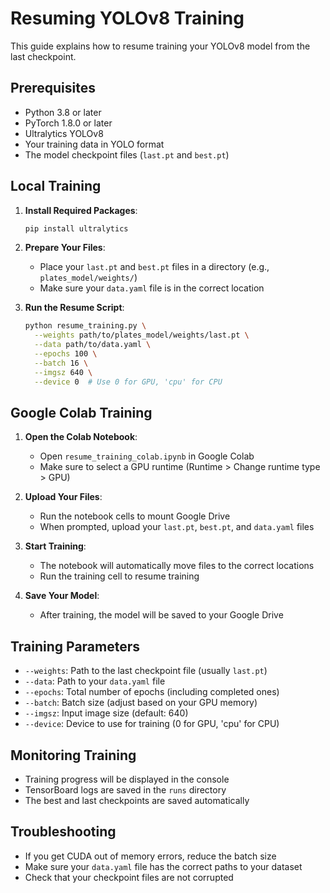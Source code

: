 # Resuming YOLOv8 Training

This guide explains how to resume training your YOLOv8 model from the last checkpoint.

## Prerequisites

- Python 3.8 or later
- PyTorch 1.8.0 or later
- Ultralytics YOLOv8
- Your training data in YOLO format
- The model checkpoint files (`last.pt` and `best.pt`)

## Local Training

1. **Install Required Packages**:
   ```bash
   pip install ultralytics
   ```

2. **Prepare Your Files**:
   - Place your `last.pt` and `best.pt` files in a directory (e.g., `plates_model/weights/`)
   - Make sure your `data.yaml` file is in the correct location

3. **Run the Resume Script**:
   ```bash
   python resume_training.py \
     --weights path/to/plates_model/weights/last.pt \
     --data path/to/data.yaml \
     --epochs 100 \
     --batch 16 \
     --imgsz 640 \
     --device 0  # Use 0 for GPU, 'cpu' for CPU
   ```

## Google Colab Training

1. **Open the Colab Notebook**:
   - Open `resume_training_colab.ipynb` in Google Colab
   - Make sure to select a GPU runtime (Runtime > Change runtime type > GPU)

2. **Upload Your Files**:
   - Run the notebook cells to mount Google Drive
   - When prompted, upload your `last.pt`, `best.pt`, and `data.yaml` files

3. **Start Training**:
   - The notebook will automatically move files to the correct locations
   - Run the training cell to resume training

4. **Save Your Model**:
   - After training, the model will be saved to your Google Drive

## Training Parameters

- `--weights`: Path to the last checkpoint file (usually `last.pt`)
- `--data`: Path to your `data.yaml` file
- `--epochs`: Total number of epochs (including completed ones)
- `--batch`: Batch size (adjust based on your GPU memory)
- `--imgsz`: Input image size (default: 640)
- `--device`: Device to use for training (0 for GPU, 'cpu' for CPU)

## Monitoring Training

- Training progress will be displayed in the console
- TensorBoard logs are saved in the `runs` directory
- The best and last checkpoints are saved automatically

## Troubleshooting

- If you get CUDA out of memory errors, reduce the batch size
- Make sure your `data.yaml` file has the correct paths to your dataset
- Check that your checkpoint files are not corrupted
